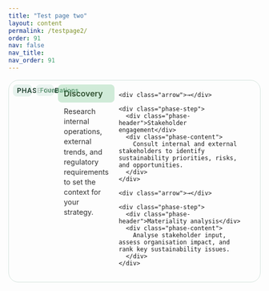 ```yaml
---
title: "Test page two"
layout: content
permalink: /testpage2/
order: 91
nav: false
nav_title: 
nav_order: 91
---
```


<div class="phase-diagram-wrapper">
  <aside class="phase-sidebar">
    <div class="rotated-label">PHASE ONE</div>
    <div class="rotated-label small">Foundations</div>
  </aside>

  <div class="phase-flow">
    <div class="phase-step">
      <div class="phase-header">Discovery</div>
      <div class="phase-content">
        Research internal operations, external trends, and regulatory requirements to set the context for your strategy.
      </div>
    </div>

    <div class="arrow">→</div>

    <div class="phase-step">
      <div class="phase-header">Stakeholder engagement</div>
      <div class="phase-content">
        Consult internal and external stakeholders to identify sustainability priorities, risks, and opportunities.
      </div>
    </div>

    <div class="arrow">→</div>

    <div class="phase-step">
      <div class="phase-header">Materiality analysis</div>
      <div class="phase-content">
        Analyse stakeholder input, assess organisation impact, and rank key sustainability issues.
      </div>
    </div>
  </div>
</div>

<style>
/* 1) wrapper */
.phase-diagram-wrapper {
  display: flex;
  align-items: flex-start;
  gap: 0.5rem;
  border: 1px solid #d4e3dc;
  border-radius: 20px;
  padding: 0.5rem;
  margin: 1rem 0;
}

/* 2’) Sidebar auto-width to fit exactly the two pills */
.phase-sidebar {
  flex: 0 0 auto;        /* drop the 15% basis */
  display: flex;
  flex-direction: row;
  gap: 0.5rem;
  align-items: flex-start; /* top-align the pills */
  /* remove min-width so it shrinks to content */
}

/* 3’) Pills remain slim + right-aligned text */
.rotated-label {
  writing-mode: sideways-lr;
  text-orientation: upright;
  background: #e6f2ed;
  padding: 0.25rem 0.5rem;
  border-radius: 8px;
  font-weight: 600;
  font-size: 0.85rem;
  letter-spacing: 0.05em;
  color: #1f3f2e;
  white-space: nowrap;
  width: 2.5ch;         /* ultra-slim */
  text-align: end;      /* flush text in */
}

.rotated-label.small {
  font-size: 0.75rem;
  font-weight: 500;
  color: #2f7c4c;
  opacity: 0.8;
  width: 2.5ch;
  text-align: end;
}
  
/* 4) main flow grid */
.phase-flow {
  flex: 1;
  display: grid;
  grid-template-columns: 1fr auto 1fr auto 1fr;
  grid-template-rows: auto 1fr;
  column-gap: 0.5rem;
  row-gap: 0.5rem;
}

.phase-step {
  grid-row: 1 / 3;
  display: flex;
  flex-direction: column;
}

.phase-header {
  grid-row: 1;
  background: #d0ebd8;
  padding: 0.5rem 0.75rem;
  border-radius: 8px;
  font-weight: 600;
  font-size: 1rem;
  color: #2f4f2f;
}

.phase-content {
  grid-row: 2;
  padding: 0.5rem 0.75rem;
  font-size: 0.9rem;
  line-height: 1.4;
  color: #333;
}

.arrow {
  grid-row: 1 / 3;
  justify-self: center;
  align-self: center;
  font-size: 1.25rem;
  color: #66a189;
  font-weight: bold;
}

/* 5) mobile: pills horizontal, width auto, sidebar above */
@media (max-width: 768px) {
  .phase-diagram-wrapper {
    flex-direction: column;
  }

  .phase-sidebar {
    flex-direction: row;
    margin-bottom: 0.5rem;
    justify-content: flex-start;
  }

  .rotated-label {
    writing-mode: horizontal-tb;
    text-orientation: sideways; /* normal horizontal */
    transform: none;
    width: auto;               /* size to content */
  }

  .phase-flow {
    display: flex;
    flex-direction: column;
    gap: 0.5rem;
  }

  .arrow {
    transform: rotate(90deg);
  }
}
</style>
